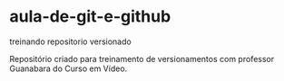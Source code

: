 # aula-de-git-e-github
 treinando repositorio versionado

 Repositório criado para treinamento de versionamentos com professor Guanabara do Curso em Vídeo.
